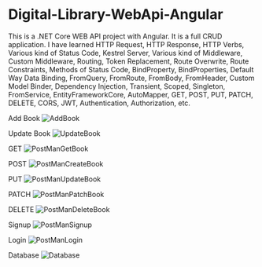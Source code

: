 # Digital-Library-WebApi-Angular
This is a .NET Core WEB API project with Angular. It is a full CRUD application. I have learned HTTP Request, HTTP Response, HTTP Verbs, Various kind of Status Code, Kestrel Server, Various kind of Middleware, Custom Middleware, Routing, Token Replacement, Route Overwrite, Route Constraints, Methods of Status Code, BindProperty, BindProperties, Default Way Data Binding, FromQuery, FromRoute, FromBody, FromHeader, Custom Model Binder, Dependency Injection, Transient, Scoped, Singleton, FromService, EntityFrameworkCore, AutoMapper, GET, POST, PUT, PATCH, DELETE, CORS, JWT, Authentication, Authorization, etc.

Add Book
![AddBook](https://user-images.githubusercontent.com/68065676/122235613-a834e600-cedf-11eb-841e-d5a0c7575408.png)

Update Book
![UpdateBook](https://user-images.githubusercontent.com/68065676/122235652-af5bf400-cedf-11eb-8fa2-ebfc497270c2.png)

GET
![PostManGetBook](https://user-images.githubusercontent.com/68065676/122235703-b84cc580-cedf-11eb-9ade-705dfee355a8.PNG)

POST
![PostManCreateBook](https://user-images.githubusercontent.com/68065676/122235752-c3075a80-cedf-11eb-83c0-e81a8fc03ae0.PNG)

PUT
![PostManUpdateBook](https://user-images.githubusercontent.com/68065676/122235805-cf8bb300-cedf-11eb-83a7-d3d0635dae25.PNG)

PATCH
![PostManPatchBook](https://user-images.githubusercontent.com/68065676/122235838-d6b2c100-cedf-11eb-8eb4-f75c8b70b47e.PNG)

DELETE
![PostManDeleteBook](https://user-images.githubusercontent.com/68065676/122235902-dfa39280-cedf-11eb-8c30-ac28d9eefa5e.PNG)

Signup
![PostManSignup](https://user-images.githubusercontent.com/68065676/122236000-f518bc80-cedf-11eb-93c8-c045cc936b07.PNG)

Login
![PostManLogin](https://user-images.githubusercontent.com/68065676/122236048-006be800-cee0-11eb-92f2-42a6d7623d8a.PNG)

Database
![Database](https://user-images.githubusercontent.com/68065676/122250269-55f9c200-ceeb-11eb-998e-7f44718a8d10.PNG)

